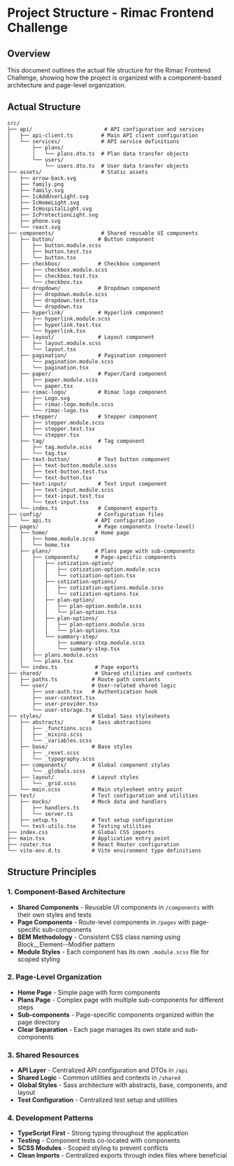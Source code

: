 # Project Structure - Rimac Frontend Challenge

## Overview

This document outlines the actual file structure for the Rimac Frontend Challenge, showing how the project is organized with a component-based architecture and page-level organization.

## Actual Structure

```
src/
├── api/                       # API configuration and services
│   ├── api-client.ts         # Main API client configuration
│   └── services/             # API service definitions
│       ├── plans/
│       │   └── plans.dto.ts  # Plan data transfer objects
│       └── users/
│           └── users.dto.ts  # User data transfer objects
├── assets/                   # Static assets
│   ├── arrow-back.svg
│   ├── family.png
│   ├── family.svg
│   ├── IcAddUserLight.svg
│   ├── IcHomeLight.svg
│   ├── IcHospitalLight.svg
│   ├── IcProtectionLight.svg
│   ├── phone.svg
│   └── react.svg
├── components/               # Shared reusable UI components
│   ├── button/              # Button component
│   │   ├── button.module.scss
│   │   ├── button.test.tsx
│   │   └── button.tsx
│   ├── checkbox/            # Checkbox component
│   │   ├── checkbox.module.scss
│   │   ├── checkbox.test.tsx
│   │   └── checkbox.tsx
│   ├── dropdown/            # Dropdown component
│   │   ├── dropdown.module.scss
│   │   ├── dropdown.test.tsx
│   │   └── dropdown.tsx
│   ├── hyperlink/           # Hyperlink component
│   │   ├── hyperlink.module.scss
│   │   ├── hyperlink.test.tsx
│   │   └── hyperlink.tsx
│   ├── layout/              # Layout component
│   │   ├── layout.module.scss
│   │   └── layout.tsx
│   ├── pagination/          # Pagination component
│   │   └── pagination.module.scss
│   │   └── pagination.tsx
│   ├── paper/               # Paper/Card component
│   │   ├── paper.module.scss
│   │   └── paper.tsx
│   ├── rimac-logo/          # Rimac logo component
│   │   ├── Logo.svg
│   │   ├── rimac-logo.module.scss
│   │   └── rimac-logo.tsx
│   ├── stepper/             # Stepper component
│   │   ├── stepper.module.scss
│   │   ├── stepper.test.tsx
│   │   └── stepper.tsx
│   ├── tag/                 # Tag component
│   │   ├── tag.module.scss
│   │   └── tag.tsx
│   ├── text-button/         # Text button component
│   │   ├── text-button.module.scss
│   │   ├── text-button.test.tsx
│   │   └── text-button.tsx
│   ├── text-input/          # Text input component
│   │   ├── text-input.module.scss
│   │   ├── text-input.test.tsx
│   │   └── text-input.tsx
│   └── index.ts             # Component exports
├── config/                  # Configuration files
│   └── api.ts              # API configuration
├── pages/                   # Page components (route-level)
│   ├── home/               # Home page
│   │   ├── home.module.scss
│   │   └── home.tsx
│   ├── plans/              # Plans page with sub-components
│   │   ├── components/     # Page-specific components
│   │   │   ├── cotization-option/
│   │   │   │   ├── cotization-option.module.scss
│   │   │   │   └── cotization-option.tsx
│   │   │   ├── cotization-options/
│   │   │   │   ├── cotization-options.module.scss
│   │   │   │   └── cotization-options.tsx
│   │   │   ├── plan-option/
│   │   │   │   ├── plan-option.module.scss
│   │   │   │   └── plan-option.tsx
│   │   │   ├── plan-options/
│   │   │   │   ├── plan-options.module.scss
│   │   │   │   └── plan-options.tsx
│   │   │   └── summary-step/
│   │   │       ├── summary-step.module.scss
│   │   │       └── summary-step.tsx
│   │   ├── plans.module.scss
│   │   └── plans.tsx
│   └── index.ts            # Page exports
├── shared/                 # Shared utilities and contexts
│   ├── paths.ts           # Route path constants
│   └── user/              # User-related shared logic
│       ├── use-auth.tsx   # Authentication hook
│       ├── user-context.tsx
│       ├── user-provider.tsx
│       └── user-storage.ts
├── styles/                # Global Sass stylesheets
│   ├── abstracts/         # Sass abstractions
│   │   ├── _functions.scss
│   │   ├── _mixins.scss
│   │   └── _variables.scss
│   ├── base/              # Base styles
│   │   ├── _reset.scss
│   │   └── _typography.scss
│   ├── components/        # Global component styles
│   │   └── _globals.scss
│   ├── layout/            # Layout styles
│   │   └── _grid.scss
│   └── main.scss          # Main stylesheet entry point
├── test/                  # Test configuration and utilities
│   ├── mocks/             # Mock data and handlers
│   │   ├── handlers.ts
│   │   └── server.ts
│   ├── setup.ts           # Test setup configuration
│   └── test-utils.tsx     # Testing utilities
├── index.css              # Global CSS imports
├── main.tsx               # Application entry point
├── router.tsx             # React Router configuration
└── vite-env.d.ts          # Vite environment type definitions
```

## Structure Principles

### 1. Component-Based Architecture

- **Shared Components** - Reusable UI components in `/components` with their own styles and tests
- **Page Components** - Route-level components in `/pages` with page-specific sub-components
- **BEM Methodology** - Consistent CSS class naming using Block\_\_Element--Modifier pattern
- **Module Styles** - Each component has its own `.module.scss` file for scoped styling

### 2. Page-Level Organization

- **Home Page** - Simple page with form components
- **Plans Page** - Complex page with multiple sub-components for different steps
- **Sub-components** - Page-specific components organized within the page directory
- **Clear Separation** - Each page manages its own state and sub-components

### 3. Shared Resources

- **API Layer** - Centralized API configuration and DTOs in `/api`
- **Shared Logic** - Common utilities and contexts in `/shared`
- **Global Styles** - Sass architecture with abstracts, base, components, and layout
- **Test Configuration** - Centralized test setup and utilities

### 4. Development Patterns

- **TypeScript First** - Strong typing throughout the application
- **Testing** - Component tests co-located with components
- **SCSS Modules** - Scoped styling to prevent conflicts
- **Clean Imports** - Centralized exports through index files where beneficial
